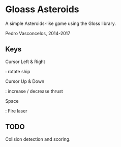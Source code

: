 
# Gloass Asteroids

A simple Asteroids-like game using the Gloss library.

Pedro Vasconcelos, 2014-2017

## Keys

Cursor Left & Right

:     rotate ship

Cursor Up & Down

:     increase / decrease thrust


Space

:     Fire laser


## TODO 

Colision detection and scoring.
